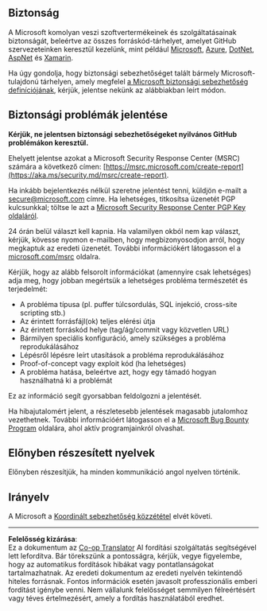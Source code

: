 <!--
CO_OP_TRANSLATOR_METADATA:
{
  "original_hash": "6219479cf6fbf12caea739ca4564ca3f",
  "translation_date": "2025-10-20T17:04:01+00:00",
  "source_file": "SECURITY.md",
  "language_code": "hu"
}
-->
## Biztonság

A Microsoft komolyan veszi szoftvertermékeinek és szolgáltatásainak biztonságát, beleértve az összes forráskód-tárhelyet, amelyet GitHub szervezeteinken keresztül kezelünk, mint például [Microsoft](https://github.com/Microsoft), [Azure](https://github.com/Azure), [DotNet](https://github.com/dotnet), [AspNet](https://github.com/aspnet) és [Xamarin](https://github.com/xamarin).

Ha úgy gondolja, hogy biztonsági sebezhetőséget talált bármely Microsoft-tulajdonú tárhelyen, amely megfelel [a Microsoft biztonsági sebezhetőség definíciójának](https://aka.ms/security.md/definition), kérjük, jelentse nekünk az alábbiakban leírt módon.

## Biztonsági problémák jelentése

**Kérjük, ne jelentsen biztonsági sebezhetőségeket nyilvános GitHub problémákon keresztül.**

Ehelyett jelentse azokat a Microsoft Security Response Center (MSRC) számára a következő címen: [https://msrc.microsoft.com/create-report](https://aka.ms/security.md/msrc/create-report).

Ha inkább bejelentkezés nélkül szeretne jelentést tenni, küldjön e-mailt a [secure@microsoft.com](mailto:secure@microsoft.com) címre. Ha lehetséges, titkosítsa üzenetét PGP kulcsunkkal; töltse le azt a [Microsoft Security Response Center PGP Key oldaláról](https://aka.ms/security.md/msrc/pgp).

24 órán belül választ kell kapnia. Ha valamilyen okból nem kap választ, kérjük, kövesse nyomon e-mailben, hogy megbizonyosodjon arról, hogy megkaptuk az eredeti üzenetét. További információkért látogasson el a [microsoft.com/msrc](https://www.microsoft.com/msrc) oldalra.

Kérjük, hogy az alább felsorolt információkat (amennyire csak lehetséges) adja meg, hogy jobban megértsük a lehetséges probléma természetét és terjedelmét:

* A probléma típusa (pl. puffer túlcsordulás, SQL injekció, cross-site scripting stb.)
* Az érintett forrásfájl(ok) teljes elérési útja
* Az érintett forráskód helye (tag/ág/commit vagy közvetlen URL)
* Bármilyen speciális konfiguráció, amely szükséges a probléma reprodukálásához
* Lépésről lépésre leírt utasítások a probléma reprodukálásához
* Proof-of-concept vagy exploit kód (ha lehetséges)
* A probléma hatása, beleértve azt, hogy egy támadó hogyan használhatná ki a problémát

Ez az információ segít gyorsabban feldolgozni a jelentését.

Ha hibajutalomért jelent, a részletesebb jelentések magasabb jutalomhoz vezethetnek. További információért látogasson el a [Microsoft Bug Bounty Program](https://aka.ms/security.md/msrc/bounty) oldalára, ahol aktív programjainkról olvashat.

## Előnyben részesített nyelvek

Előnyben részesítjük, ha minden kommunikáció angol nyelven történik.

## Irányelv

A Microsoft a [Koordinált sebezhetőség közzététel](https://aka.ms/security.md/cvd) elvét követi.

---

**Felelősség kizárása**:  
Ez a dokumentum az [Co-op Translator](https://github.com/Azure/co-op-translator) AI fordítási szolgáltatás segítségével lett lefordítva. Bár törekszünk a pontosságra, kérjük, vegye figyelembe, hogy az automatikus fordítások hibákat vagy pontatlanságokat tartalmazhatnak. Az eredeti dokumentum az eredeti nyelvén tekintendő hiteles forrásnak. Fontos információk esetén javasolt professzionális emberi fordítást igénybe venni. Nem vállalunk felelősséget semmilyen félreértésért vagy téves értelmezésért, amely a fordítás használatából eredhet.